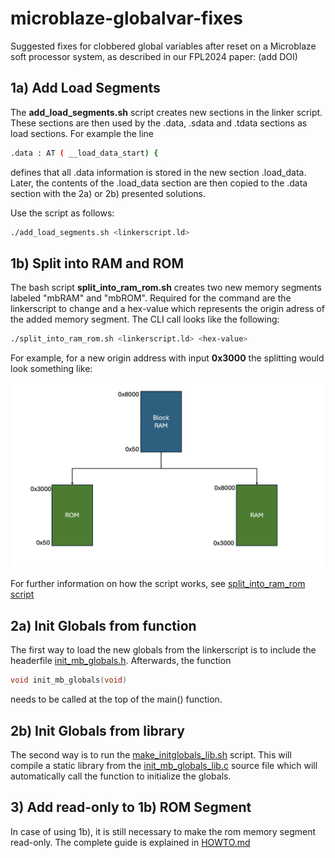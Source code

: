 # microblaze-globalvar-fixes
Suggested fixes for clobbered global variables after reset on a Microblaze soft processor system,
as described in our FPL2024 paper:
(add DOI)

## 1a) Add Load Segments

The **add_load_segments.sh** script creates new sections in the linker script.
These sections are then used by the .data, .sdata and .tdata sections as load sections. 
For example the line
```bash
.data : AT ( __load_data_start) {
```

defines that all .data information is stored in the new section .load_data. 
Later, the contents of the .load_data section are then copied to the .data section with the 2a) or 2b) presented solutions.
 

Use the script as follows:

```bash
./add_load_segments.sh <linkerscript.ld> 
```

## 1b) Split into RAM and ROM 

The bash script **split_into_ram_rom.sh** creates two new memory segments labeled "mbRAM" and "mbROM". 
Required for the command are the linkerscript to change and a hex-value which represents the origin adress of the added memory segment. 
The CLI call looks like the following:

```bash
./split_into_ram_rom.sh <linkerscript.ld> <hex-value>
```

For example, for a new origin address with input **0x3000** the splitting would look something like:

![Split_Ram_Rom](1b__split_into_rom_ram__bash/split_ram_rom.png)

For further information on how the script works, see 
[split_into_ram_rom script](1b__split_into_rom_ram__bash/split_into_rom_ram.sh)

## 2a) Init Globals from function

The first way to load the new globals from the linkerscript is to include the headerfile [init_mb_globals.h](2a__init_globals__function/init_mb_globals.h). Afterwards, the function 
```c
void init_mb_globals(void)
```
needs to be called at the top of the main() function. 

## 2b) Init Globals from library

The second way is to run the [make_initglobals_lib.sh](2b__init_globals__library/make_initglobals_lib.sh) script. This will compile a static library from the [init_mb_globals_lib.c](2b__init_globals__library/init_mb_globals_lib.c) source file which will automatically call the function to initialize the globals.

## 3) Add read-only to 1b) ROM Segment

In case of using 1b), it is still necessary to make the rom memory segment read-only. The complete guide is explained in [HOWTO.md](3___rdonly_addrfilter__vhdl/HOWTO.md)